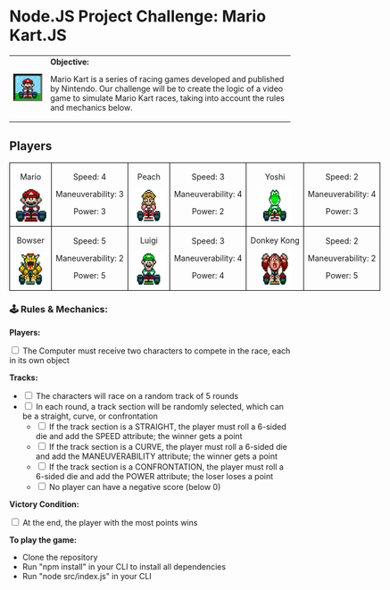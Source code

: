 <h1>Node.JS Project Challenge: Mario Kart.JS</h1>

<table>
    <tr>
        <td>
            <img src="./assets/images/header.gif" alt="Mario Kart" width="200">
        </td>
        <td>
            <b>Objective:</b>
            <p>Mario Kart is a series of racing games developed and published by Nintendo. Our challenge will be to create the logic of a video game to simulate Mario Kart races, taking into account the rules and mechanics below.</p>
        </td>
    </tr>
</table>

<h2>Players</h2>
<table style="border-collapse: collapse; width: 800px; margin: 0 auto;">
    <tr>
        <td style="border: 1px solid black; text-align: center;">
            <p>Mario</p>
            <img src="./assets/images/mario.gif" alt="Mario Kart" width="60" height="60">
        </td>
        <td style="border: 1px solid black; text-align: center;">
            <p>Speed: 4</p>
            <p>Maneuverability: 3</p>
            <p>Power: 3</p>
        </td>
        <td style="border: 1px solid black; text-align: center;">
            <p>Peach</p>
            <img src="./assets/images/peach.gif" alt="Mario Kart" width="60" height="60">
        </td>
        <td style="border: 1px solid black; text-align: center;">
            <p>Speed: 3</p>
            <p>Maneuverability: 4</p>
            <p>Power: 2</p>
        </td>
        <td style="border: 1px solid black; text-align: center;">
            <p>Yoshi</p>
            <img src="./assets/images/yoshi.gif" alt="Mario Kart" width="60" height="60">
        </td>
        <td style="border: 1px solid black; text-align: center;">
            <p>Speed: 2</p>
            <p>Maneuverability: 4</p>
            <p>Power: 3</p>
        </td>
    </tr>
    <tr>
        <td style="border: 1px solid black; text-align: center;">
            <p>Bowser</p>
            <img src="./assets/images/bowser.gif" alt="Mario Kart" width="60" height="60">
        </td>
        <td style="border: 1px solid black; text-align: center;">
            <p>Speed: 5</p>
            <p>Maneuverability: 2</p>
            <p>Power: 5</p>
        </td>
        <td style="border: 1px solid black; text-align: center;">
            <p>Luigi</p>
            <img src="./assets/images/luigi.gif" alt="Mario Kart" width="60" height="60">
        </td>
        <td style="border: 1px solid black; text-align: center;">
            <p>Speed: 3</p>
            <p>Maneuverability: 4</p>
            <p>Power: 4</p>
        </td>
        <td style="border: 1px solid black; text-align: center;">
            <p>Donkey Kong</p>
            <img src="./assets/images/dk.gif" alt="Mario Kart" width="60" height="60">
        </td>
        <td style="border: 1px solid black; text-align: center;">
            <p>Speed: 2</p>
            <p>Maneuverability: 2</p>
            <p>Power: 5</p>
        </td>
    </tr>
</table>

<p></p>

<h3>🕹️ Rules & Mechanics:</h3>

<b>Players:</b>

<input type="checkbox" id="players-item" />
<label for="players-item">The Computer must receive two characters to compete in the race, each in its own object</label>

<b>Tracks:</b>

<ul>
  <li><input type="checkbox" id="tracks-1-item" /> <label for="tracks-1-item">The characters will race on a random track of 5 rounds</label></li>
  <li><input type="checkbox" id="tracks-2-item" /> <label for="tracks-2-item">In each round, a track section will be randomly selected, which can be a straight, curve, or confrontation</label>
    <ul>
      <li><input type="checkbox" id="tracks-2-1-item" /> <label for="tracks-2-1-item">If the track section is a STRAIGHT, the player must roll a 6-sided die and add the SPEED attribute; the winner gets a point</label></li>
      <li><input type="checkbox" id="tracks-2-2-item" /> <label for="tracks-2-2-item">If the track section is a CURVE, the player must roll a 6-sided die and add the MANEUVERABILITY attribute; the winner gets a point</label></li>
      <li><input type="checkbox" id="tracks-2-3-item" /> <label for="tracks-2-3-item">If the track section is a CONFRONTATION, the player must roll a 6-sided die and add the POWER attribute; the loser loses a point</label></li>
      <li><input type="checkbox" id="tracks-2-3-item" /> <label for="tracks-2-3-item">No player can have a negative score (below 0)</label></li>
    </ul>
  </li>
</ul>

<b>Victory Condition:</b>

<input type="checkbox" id="victory-item" />
<label for="victory-item">At the end, the player with the most points wins</label><br>

<b>To play the game:</b>

<ul>
  <li>Clone the repository</li>
  <li>Run "npm install" in your CLI to install all dependencies</li>
  <li>Run "node src/index.js" in your CLI</li>
</ul>
